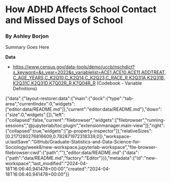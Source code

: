 # How ADHD Affects School Contact and Missed Days of School 

### By Ashley Borjon 

Summary Goes Here 

**Data** 
- https://www.census.gov/data-tools/demo/uccb/nschdict?s_keyword=&s_year=2022&s_variablelist=ACE1,ACE10,ACE11,ADDTREAT,C_AGE_YEARS,C_K2Q10,C_K2Q14,C_K2Q23,C_RACE_R,K2Q31A,K2Q31B,K2Q31C,K2Q31D,K7Q02R_R,K7Q04R_R (Codebook - Variable Definitions) 



{"data":{"layout-restorer:data":{"main":{"dock":{"type":"tab-area","currentIndex":0,"widgets":["editor:data/README.md"]},"current":"editor:data/README.md"},"down":{"size":0,"widgets":[]},"left":{"collapsed":false,"current":"filebrowser","widgets":["filebrowser","running-sessions","@jupyterlab/toc:plugin","extensionmanager.main-view"]},"right":{"collapsed":true,"widgets":["jp-property-inspector"]},"relativeSizes":[0.2171280276816609,0.782871972318339,0]},"workspace-ui:lastSave":"GitHub/Graduate-Statistics-and-Data-Science-for-Sociology/week8/new-workspace.jupyterlab-workspace","file-browser-filebrowser:cwd":{"path":""},"editor:data/README.md":{"data":{"path":"data/README.md","factory":"Editor"}}},"metadata":{"id":"new-workspace","last_modified":"2024-04-18T16:06:40.941478+00:00","created":"2024-04-18T16:06:40.941478+00:00"}}
